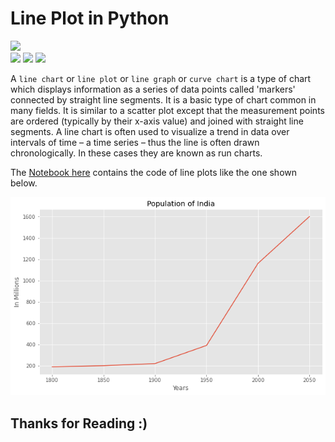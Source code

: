 # Line Plot in Python

![](http://ForTheBadge.com/images/badges/made-with-python.svg) <br>
![](https://img.shields.io/badge/jupyter-6.2.0-ff7a05?style=for-the-badge&logo=Jupyter)
![](https://img.shields.io/badge/pandas-1.2.3-150458?style=for-the-badge&logo=pandas)
![](https://img.shields.io/badge/matplotlib-3.3.4-224099?style=for-the-badge)

A `line chart` or `line plot` or `line graph` or `curve chart` is a type of chart which displays information as a series of data points called 'markers' connected by straight line segments. It is a basic type of chart common in many fields. It is similar to a scatter plot except that the measurement points are ordered (typically by their x-axis value) and joined with straight line segments. A line chart is often used to visualize a trend in data over intervals of time – a time series – thus the line is often drawn chronologically. In these cases they are known as run charts.

The [Notebook here](Notebook.ipynb) contains the code of line plots like the one shown below.

![](img.png)

## Thanks for Reading :)
